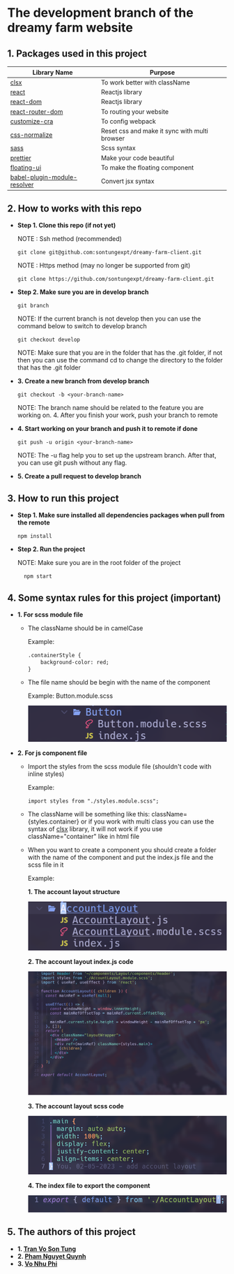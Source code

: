 # The development branch of the dreamy farm website

## 1. Packages used in this project

| Library Name                                                                            | Purpose                                       |
| --------------------------------------------------------------------------------------- | --------------------------------------------- |
| [clsx](https://www.npmjs.com/package/clsx)                                              | To work better with className                 |
| [react](https://www.npmjs.com/package/react)                                            | Reactjs library                               |
| [react-dom](https://www.npmjs.com/package/react-dom)                                    | Reactjs library                               |
| [react-router-dom](https://www.npmjs.com/package/react-router-dom)                      | To routing your website                       |
| [customize-cra](https://www.npmjs.com/package/customize-cra)                            | To config webpack                             |
| [css-normalize](https://www.npmjs.com/package/css-normalize)                            | Reset css and make it sync with multi browser |
| [sass](https://www.npmjs.com/package/sass)                                              | Scss syntax                                   |
| [prettier](https://www.npmjs.com/package/prettier)                                      | Make your code beautiful                      |
| [floating-ui](https://floating-ui.com/docs/getting-started)                             | To make the floating component                |
| [babel-plugin-module-resolver](https://github.com/tleunen/babel-plugin-module-resolver) | Convert jsx syntax                            |

## 2. How to works with this repo

- **Step 1. Clone this repo (if not yet)**

  NOTE : Ssh method (recommended)

  ```
  git clone git@github.com:sontungexpt/dreamy-farm-client.git
  ```

  NOTE : Https method (may no longer be supported from git)

  ```
  git clone https://github.com/sontungexpt/dreamy-farm-client.git
  ```

- **Step 2. Make sure you are in develop branch**

  ```
  git branch
  ```

  NOTE: If the current branch is not develop then you can use the command below to switch to develop branch

  ```
  git checkout develop
  ```

  NOTE: Make sure that you are in the folder that has the .git folder, if not
  then you can use the command cd to change the directory to the folder that has the .git folder

- **3. Create a new branch from develop branch**

  ```
  git checkout -b <your-branch-name>
  ```

  NOTE: The branch name should be related to the feature you are working on. 4. After you finish your work, push your branch to remote

- **4. Start working on your branch and push it to remote if done**

  ```
  git push -u origin <your-branch-name>
  ```

  NOTE: The -u flag help you to set up the upstream branch. After that, you can use git push without any flag.

- **5. Create a pull request to develop branch**

## 3. How to run this project

- **Step 1. Make sure installed all dependencies packages when pull from the
  remote**

  ```
  npm install
  ```

- **Step 2. Run the project**

  NOTE: Make sure you are in the root folder of the project

  ```
    npm start
  ```

## 4. Some syntax rules for this project (important)

- **1. For scss module file**

  - The className should be in camelCase

    Example:

    ```
    .containerStyle {
        background-color: red;
    }
    ```

  - The file name should be begin with the name of the component

    Example: Button.module.scss

    ![Scss FileName Example](./gitsources/scss-file-name-example.png)

- **2. For js component file**

  - Import the styles from the scss module file (shouldn't code with inline
    styles)

    Example:

    ```
    import styles from "./styles.module.scss";
    ```

  - The className will be something like this: className={styles.container} or
    if you work with multi class you can use the syntax of [clsx](https://www.npmjs.com/package/clsx) library, it
    will not work if you use className="container" like in html file

  - When you want to create a component you should create a folder with the name
    of the component and put the index.js file and the scss file in it

    Example:

    **1. The account layout structure**

    ![Component Example](./gitsources/component-example.png)

    **2. The account layout index.js code**

    ![Component.js Example](./gitsources/component-file-example.png)

    **3. The account layout scss code**

    ![Component Scss Example](./gitsources/scss-file-example.png)

    **4. The index file to export the component**

    ![Component Index Example](./gitsources/index-file-example.png)

## 5. The authors of this project

- **1. [Tran Vo Son Tung](https://github.com/sontungexpt)**
- **2. [Pham Nguyet Quynh](https://github.com/PhamNguyetQuynh)**
- **3. [Vo Nhu Phi](https://github.com/phifin)**
